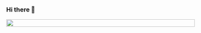 ### Hi there 👋
<div style="display: flex; align-items: center; justify-content: center; width: 100%">
    <img src="https://github-readme-stats.vercel.app/api/top-langs/?username=tiagoopereira&layout=compact&langs_count=8&theme=dracula" width="100%"/>
</div>
